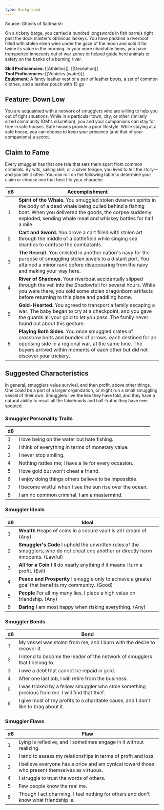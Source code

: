 ```yaml
---
type: Background
---
```

Source: Ghosts of Saltmarsh

On a rickety barge, you carried a hundred longswords in fish barrels right past the dock master's oblivious lackeys. You have paddled a riverboat filled with stolen elven wine under the gaze of the moon and sold it for twice its value in the morning. In your more charitable times, you have transported innocents out of war zones or helped guide herd animals to safety on the banks of a burning river.

**Skill Proficiencies:** [[Athletics]], [[Deception]]  
**Tool Proficiencies:** [[Vehicles (water)]]  
**Equipment:** A fancy leather vest or a pair of leather boots, a set of common clothes, and a leather pouch with 15 gp

## Feature: Down Low

You are acquainted with a network of smugglers who are willing to help you out of tight situations. While in a particular town, city, or other similarly sized community (DM's discretion), you and your companions can stay for free in safe houses. Safe houses provide a poor lifestyle. While staying at a safe house, you can choose to keep your presence (and that of your companions) a secret.

## Claim to Fame

Every smuggler has that one tale that sets them apart from common criminals. By wits, sailing skill, or a silver tongue, you lived to tell the story—and you tell it often. You can roll on the following table to determine your claim or choose one that best fits your character.

|d6|Accomplishment|
|---|---|
|1|**Spirit of the Whale.** You smuggled stolen dwarven spirits in the body of a dead whale being pulled behind a fishing boat. When you delivered the goods, the corpse suddenly exploded, sending whale meat and whiskey bottles for half a mile.|
|2|**Cart and Sword.** You drove a cart filled with stolen art through the middle of a battlefield while singing sea shanties to confuse the combatants.|
|3|**The Recruit.** You enlisted in another nation's navy for the purpose of smuggling stolen jewels to a distant port. You attained a minor rank before disappearing from the navy and making your way here.|
|4|**River of Shadows.** Your riverboat accidentally slipped through the veil into the Shadowfell for several hours. While you were there, you sold some stolen dragonborn artifacts before returning to this plane and paddling home.|
|5|**Gold-Hearted.** You agreed to transport a family escaping a war. The baby began to cry at a checkpoint, and you gave the guards all your gold to let you pass. The family never found out about this gesture.|
|6|**Playing Both Sides.** You once smuggled crates of crossbow bolts and bundles of arrows, each destined for an opposing side in a regional war, at the same time. The buyers arrived within moments of each other but did not discover your trickery.|

## Suggested Characteristics

In general, smugglers value survival, and then profit, above other things. One could be a part of a larger organization, or might run a small smuggling vessel of their own. Smugglers live the lies they have told, and they have a natural ability to recall all the falsehoods and half-truths they have ever spouted.

### **Smuggler Personality Traits**

|d8| |
|---|---|
|1|I love being on the water but hate fishing.|
|2|I think of everything in terms of monetary value.|
|3|I never stop smiling.|
|4|Nothing rattles me; I have a lie for every occasion.|
|5|I love gold but won't cheat a friend.|
|6|I enjoy doing things others believe to be impossible.|
|7|I become wistful when I see the sun rise over the ocean.|
|8|I am no common criminal; I am a mastermind.|

### **Smuggler Ideals**

|d6|Ideal|
|---|---|
|1|**Wealth** Heaps of coins in a secure vault is all I dream of. (Any)|
|2|**Smuggler's Code** I uphold the unwritten rules of the smugglers, who do not cheat one another or directly harm innocents. (Lawful)|
|3|**All for a Coin** I'll do nearly anything if it means I turn a profit. (Evil)|
|4|**Peace and Prosperity** I smuggle only to achieve a greater goal that benefits my community. (Good)|
|5|**People** For all my many lies, I place a high value on friendship. (Any)|
|6|**Daring** I am most happy when risking everything. (Any)|

### **Smuggler Bonds**

|d6|Bond|
|---|---|
|1|My vessel was stolen from me, and I burn with the desire to recover it.|
|2|I intend to become the leader of the network of smugglers that I belong to.|
|3|I owe a debt that cannot be repaid in gold.|
|4|After one last job, I will retire from the business.|
|5|I was tricked by a fellow smuggler who stole something precious from me. I will find that thief.|
|6|I give most of my profits to a charitable cause, and I don't like to brag about it.|

### **Smuggler Flaws**

|d6|Flaw|
|---|---|
|1|Lying is reflexive, and I sometimes engage in it without realizing.|
|2|I tend to assess my relationships in terms of profit and loss.|
|3|I believe everyone has a price and am cynical toward those who present themselves as virtuous.|
|4|I struggle to trust the words of others.|
|5|Few people know the real me.|
|6|Though I act charming, I feel nothing for others and don't know what friendship is.|